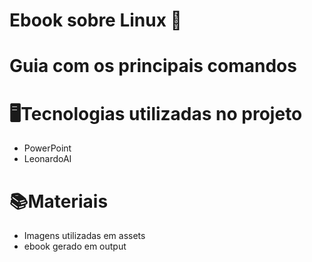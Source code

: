 # Ebook sobre Linux 🐧
# Guia com os principais comandos

# 🖥️Tecnologias utilizadas no projeto
 - PowerPoint
 - LeonardoAI

# 📚Materiais
 - Imagens utilizadas em assets
 - ebook gerado em output
